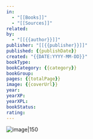 ```yaml
---
in:
  - "[[Books]]"
  - "[[Sources]]"
related: 
by:
  - "[[{{author}}]]"
publisher: "[[{{publisher}}]]"
published: {{publishDate}}
created: "{{DATE:YYYY-MM-DD}}"
bookType: 
bookCategory: {{category}}
bookGroup: 
pages: {{totalPage}}
image: {{coverUrl}}
year: 
yearXP: 
yearXPL: 
bookStatus: 
rating:
---
```


![image|150]({{coverUrl}})